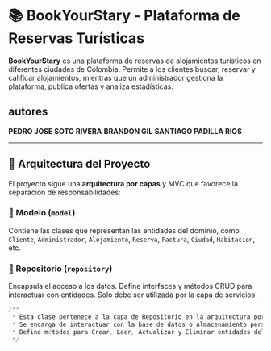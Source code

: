 # 📚 BookYourStary - Plataforma de Reservas Turísticas

**BookYourStary** es una plataforma de reservas de alojamientos turísticos en diferentes ciudades de Colombia. Permite a los clientes buscar, reservar y calificar alojamientos, mientras que un administrador gestiona la plataforma, publica ofertas y analiza estadísticas.

## autores
**PEDRO JOSE SOTO RIVERA**
**BRANDON GIL**
**SANTIAGO PADILLA RIOS**

---

## 🧱 Arquitectura del Proyecto

El proyecto sigue una **arquitectura por capas** y MVC que favorece la separación de responsabilidades:

### 🧩 Modelo (`model`)
Contiene las clases que representan las entidades del dominio, como `Cliente`, `Administrador`, `Alojamiento`, `Reserva`, `Factura`, `Ciudad`, `Habitacion`, etc.

### 💾 Repositorio (`repository`)
Encapsula el acceso a los datos. Define interfaces y métodos CRUD para interactuar con entidades. Solo debe ser utilizada por la capa de servicios.

```java
/**
 * Esta clase pertenece a la capa de Repositorio en la arquitectura por capas.
 * Se encarga de interactuar con la base de datos o almacenamiento persistente.
 * Define métodos para Crear, Leer, Actualizar y Eliminar entidades del dominio.
 */
